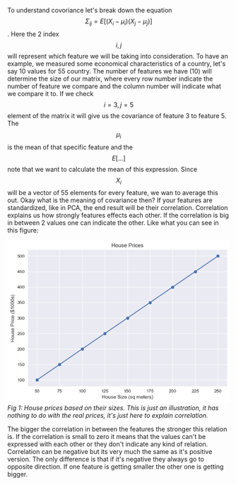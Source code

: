 To understand covoriance let's break down the equation $$\Sigma_{ij} = E[(X_i-\mu_i)(X_j-\mu_j)]$$. Here the 2 index $$i,j$$ will represent which feature we will be taking into consideration. To have an example, we measured some economical characteristics of a country, let's say 10 values for 55 country. The number of features we have (10) will determine the size of our matrix, where every row number indicate the number of feature we compare and the column number will indicate what we compare it to. If we check $$i = 3, j=5$$ element of the matrix it will give us the covariance of feature 3 to feature 5. The $$\mu_i$$ is the mean of that specific feature and the $$E[...]$$ note that we want to calculate the mean of this expression. Since $$X_i$$ will be a vector of 55 elements for every feature, we wan to average this out. Okay what is the meaning of covariance then? If your features are standardized, like in PCA, the end result will be their correlation. Correlation explains us how strongly features effects each other. If the correlation is big in between 2 values one can indicate the other. Like what you can see in this figure:

![House Prices](hprices.png)
*Fig 1: House prices based on their sizes. This is just an illustration, it has nothing to do with the real prices, it's just here to explain correlation.*

The bigger the correlation in between the features the stronger this relation is. If the correlation is small to zero it means that the values can't be expressed with each other or they don't indicate any kind of relation. Correlation can be negative but its very much the same as it's positive version. The only difference is that if it's negative they always go to opposite direction. If one feature is getting smaller the other one is getting bigger.
